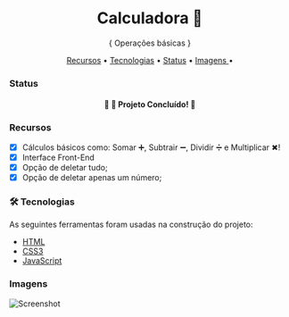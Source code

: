 <h1 align="center"> Calculadora 📐 </h1>
<p align="center"> { Operações básicas }</p>

<p align="center">
 <a href="#recursos">Recursos</a> •
 <a href="#tecnologias">Tecnologias</a> • 
 <a href="#status">Status</a> • 
 <a href=#imagens"> Imagens </a> • 
</p>


### Status


<h4 align="center"> 
	🎯  🚀 Projeto Concluído! 🎯
</h4>


### Recursos

- [x] Cálculos básicos como: Somar ➕, Subtrair ➖, Dividir ➗ e Multiplicar ✖!
- [x] Interface Front-End
- [x] Opção de deletar tudo;
- [x] Opção de deletar apenas um número;

### 🛠 Tecnologias

As seguintes ferramentas foram usadas na construção do projeto:

- [HTML](https://pt.wikipedia.org/wiki/HTML/)
- [CSS3](https://pt.wikipedia.org/wiki/CSS3/)
- [JavaScript](https://www.javascript.com/)

### Imagens

![Screenshot](/images/home.png)

